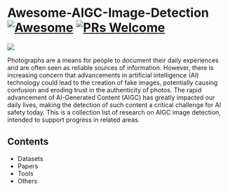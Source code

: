 # Awesome-AIGC-Image-Detection [![Awesome](https://cdn.rawgit.com/sindresorhus/awesome/d7305f38d29fed78fa85652e3a63e154dd8e8829/media/badge.svg)](https://github.com/sindresorhus/awesome) [![PRs Welcome](https://img.shields.io/badge/PRs-welcome-brightgreen.svg?style=flat-square)](http://makeapullrequest.com)  
![](1739449670179.jpg)

Photographs are a means for people to document their daily experiences and are often seen as reliable sources of information. However, there is increasing concern that advancements in artificial intelligence (AI) technology could lead to the creation of fake images, potentially causing confusion and eroding trust in the authenticity of photos. The rapid advancement of AI-Generated Content (AIGC) has greatly impacted our daily lives, making the detection of such content a critical challenge for AI safety today. This is a collection list of research on AIGC image detection, intended to support progress in related areas.  

## Contents
- Datasets
- Papers
- Tools
- Others

